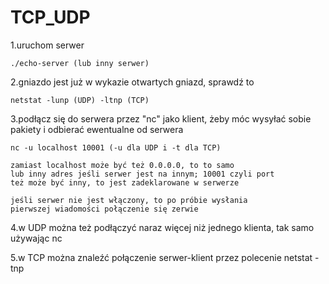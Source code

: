 # TCP_UDP

1.uruchom serwer 

    ./echo-server (lub inny serwer)
    
    
2.gniazdo jest już w wykazie otwartych gniazd, sprawdź to

    netstat -lunp (UDP) -ltnp (TCP)

3.podłącz się do serwera przez "nc" jako klient, żeby móc wysyłać sobie pakiety i odbierać ewentualne od serwera

    nc -u localhost 10001 (-u dla UDP i -t dla TCP)
    
    zamiast localhost może być też 0.0.0.0, to to samo
    lub inny adres jeśli serwer jest na innym; 10001 czyli port
    też może być inny, to jest zadeklarowane w serwerze
    
    jeśli serwer nie jest włączony, to po próbie wysłania
    pierwszej wiadomości połączenie się zerwie

4.w UDP można też podłączyć naraz więcej niż jednego klienta,
    tak samo używając nc

5.w TCP można znaleźć połączenie serwer-klient przez polecenie
    netstat -tnp
